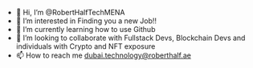 - 👋 Hi, I’m @RobertHalfTechMENA
- 👀 I’m interested in Finding you a new Job!!
- 🌱 I’m currently learning how to use Github 
- 💞️ I’m looking to collaborate with Fullstack Devs, Blockchain Devs and individuals with Crypto and NFT exposure
- 📫 How to reach me dubai.technology@roberthalf.ae

<!---
RobertHalfTechMENA/RobertHalfTechMENA is a ✨ special ✨ repository because its `README.md` (this file) appears on your GitHub profile.
You can click the Preview link to take a look at your changes.
--->
